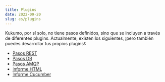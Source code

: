 ```yaml
---
title: Plugins
date: 2022-09-20
slug: es/plugins
---
```


Kukumo, por sí solo, no tiene pasos definidos, sino que se incluyen a través de diferentes plugins. Actualmente, existen 
los siguientes, ¡pero también puedes desarrollar tus propios plugins!:

- [Pasos REST](es/plugins/rest)
- [Pasos DB](es/plugins/database)
- [Pasos AMQP](es/plugins/amqp)
- [Informe HTML](es/plugins/html-reporter)
- [Informe Cucumber](es/plugins/cucumber-exporter)


